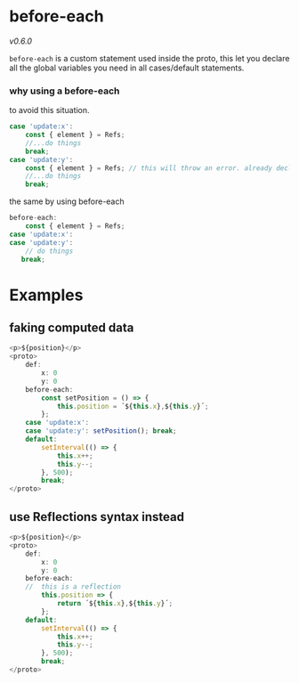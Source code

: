 # before-each

_v0.6.0_

`before-each` is a custom statement used inside the proto, this let you declare all the global variables you need in all cases/default statements.

### why using a before-each

to avoid this situation.

```javascript
case 'update:x':
    const { element } = Refs;
    //...do things
    break;
case 'update:y':
    const { element } = Refs; // this will throw an error. already declared const/let...
    //...do things
    break;
```

the same by using before-each

```javascript
before-each:
    const { element } = Refs;
case 'update:x':
case 'update:y':
    // do things
   break;
```

# Examples

## faking computed data

```typescript
<p>${position}</p>
<proto>
    def:
        x: 0
        y: 0
    before-each:
        const setPosition = () => {
            this.position = ´${this.x},${this.y}´;
        };
    case 'update:x':
    case 'update:y': setPosition(); break;
    default:
        setInterval(() => {
            this.x++;
            this.y--;
        }, 500);
        break;
</proto>
```

## use Reflections syntax instead

```typescript
<p>${position}</p>
<proto>
    def:
        x: 0
        y: 0
    before-each:
    //  this is a reflection
        this.position => {
            return ´${this.x},${this.y}´;
        };
    default:
        setInterval(() => {
            this.x++;
            this.y--;
        }, 500);
        break;
</proto>
```
